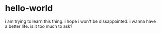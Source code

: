 # hello-world
i am trying to learn this thing. i hope i won't be dissappointed. i wanna have a better life. is it too much to ask?
